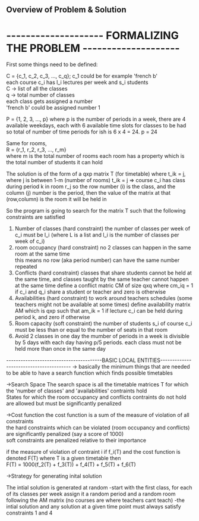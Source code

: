 ## Overview of Problem & Solution


# -------------------- FORMALIZING THE PROBLEM --------------------

First some things need to be defined:   
  
C = {c_1, c_2, c_3, ..., c_q}; c_1 could be for example 'french b'  
    each course c_i has l_i lectures per week and s_i students  
C -> list of all the classes  
q -> total number of classes    
    each class gets assigned a number  
    'french b' could be assigned number 1  


P = {1, 2, 3, ..., p}
where p is the number of periods in a week,
there are 4 available weekdays, each with 6 available time slots for classes to be had
so total of number of time periods for ish is 6 x 4 = 24. 
p = 24

Same for rooms,  
R = {r_1, r_2, r_3, ..., r_m}  
where m is the total number of rooms 
each room has a property which is the total number of students it can hold  

The solution is of the form of a qxp matrix T (for timetable) 
    where t_ik = j, where j is between 1-m (number of rooms) 
    t_ik = j => course c_i has class during period k in room r_j 
        so the row number (i) is the class, and the column (j) number is the period, then the value of the matrix at that (row,column) is the room it will be held in 
     
So the program is going to search for the matrix T such that the following constraints are satisfied 
  1. Number of classes (hard constraint) 
     the number of classes per week of c_i must be l_i (where L is a list and l_i is the number of classes per week of c_i) 
  2. room occupancy (hard constraint) 
     no 2 classes can happen in the same room at the same time  
     this means no row (aka period number) can have the same number repeated 
  3. Conflicts (hard constraint) 
     classes that share students cannot be held at the same time, and classes taught by the same teacher cannot happen at the same time
     define a conflict matric CM of size qxq where cm_iq = 1 if c_i and q_i share a student or teacher and zero is otherwise
  4. Availabilities (hard constraint)
        to work around teachers schedules (some teachers might not be available at some times)
        define availability matrix AM which is qxp such that am_ik = 1 if lecture c_i can be held during period k, and zero if otherwise
  5. Room capacity (soft constraint)
        the number of students s_i of course c_i must be less than or equal to the number of seats in that room
  6. Avoid 2 classes in one day
        the mumber of periods in a week is divisible by 5 days with each day having p/5 periods. 
        each class must not be held more than once in the same day


----------------------------------------BASIC LOCAL ENTITIES----------------------------------------
&rarr; basically the minimum things that are needed to be able to have a search function which finds possible timetables 

&rarr;Search Space
    The search space is all the timetable matrices T for which the 'number of classes' and 'availabilities' contraints hold \
    States for which the room occupancy and conflicts contraints do not hold are allowed but must be significantly penalized 

&rarr;Cost function
    the cost function is a sum of the measure of violation of all constraints \
    the hard constraints which can be violated (room occupancy and conflicts) are significantly penalized (say a score of 1000) \
    soft constraints are penalized relative to their importance

if the measure of violation of contraint i if f_i(T) and the cost function is denoted F(T) where T is a given timetable then \
    F(T) = 1000(f_2(T) + f_3(T)) + f_4(T) + f_5(T) + f_6(T)

&rarr;Strategy for generating inital solution

The intial solution is generated at random
    -start with the first class, for each of its classes per week assign it a random period and a random room following the AM matrix (no courses are where teachers cant teach)
    -the intial solution and any solution at a given time point must always satisfy constraints 1 and 4




